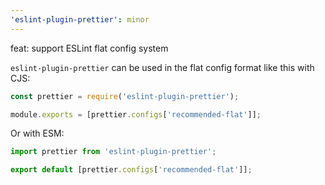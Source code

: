 ```yaml
---
'eslint-plugin-prettier': minor
---
```


feat: support ESLint flat config system

`eslint-plugin-prettier` can be used in the flat config format like this with CJS:

```js
const prettier = require('eslint-plugin-prettier');

module.exports = [prettier.configs['recommended-flat']];
```

Or with ESM:

```js
import prettier from 'eslint-plugin-prettier';

export default [prettier.configs['recommended-flat']];
```
